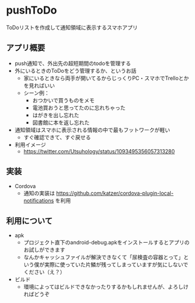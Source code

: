 # pushToDo
ToDoリストを作成して通知領域に表示するスマホアプリ

## アプリ概要
- push通知で、外出先の超短期間のtodoを管理する
- 外にいるときのToDoをどう管理するか、というお話
  - 家にいるときなら両手が開いてるからじっくりPC・スマホでTrelloとかを見ればいい
  - シーン例：
    - おつかいで買うものをメモ
    - 電池買おうと思ってたのに忘れちゃった
    - はがきを出し忘れた
    - 図書館に本を返し忘れた
- 通知領域はスマホに表示される情報の中で最もフットワークが軽い
  - すぐ確認できて、すぐ戻せる
- 利用イメージ
  - https://twitter.com/Utsuhology/status/1093495356057313280

## 実装
- Cordova
  - 通知の実装は https://github.com/katzer/cordova-plugin-local-notifications を利用

## 利用について
- apk
  - プロジェクト直下のandroid-debug.apkをインストールするとアプリのお試しができます
  - なんかキャッシュファイルが解決できなくて「尿検査の容器とって」という僕が実際に使っていた片鱗が残ってしまっていますが気にしないでください（え？）
- ビルド
  - 環境によってはビルドできなかったりするかもしれませんが、よろしければどうぞ
